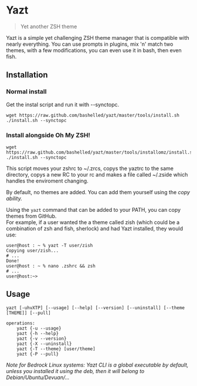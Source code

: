 # Yazt
> Yet another ZSH theme 

Yazt is a simple yet challenging ZSH theme manager that is compatible with nearly everything. You can use prompts in plugins, mix 'n' match two themes, with a few modifications, you can even use it in bash, then even fish.

## Installation

### Normal install
Get the instal script and run it with --synctopc.
```
wget https://raw.github.com/bashelled/yazt/master/tools/install.sh
./install.sh --synctopc
```

### Install alongside Oh My ZSH!
```
wget https://raw.github.com/bashelled/yazt/master/tools/installomz/install.sh
./install.sh --synctopc
```
This script moves your zshrc to ~/.zrcs, copys the yaztrc to the same directory, copys a new RC to your rc and makes a file called ~/.zside which handles the enviroment changing.

By default, no themes are added. You can add them yourself using the *copy ability.*

Using the `yazt` command that can be added to your PATH, you can copy themes from GitHub.  
For example, if a user wanted the a theme called zish (which could be a combination of zsh and fish, sherlock) and had Yazt installed, they would use:

```
user@host : ~ % yazt -T user/zish
Copying user/zish...
# ...
Done!
user@host : ~ % nano .zshrc && zsh
# ...
user@host:~>
```

## Usage
```
yazt [-uhvXTP] [--usage] [--help] [--version] [--uninstall] [--theme [THEME]] [--pull]
```
```
operations:
    yazt {-u --usage}
    yazt {-h --help}
    yazt {-v --version}
    yazt {-X --uninstall}
    yazt {-T --theme} [user/theme]
    yazt {-P --pull}
```

*Note for Bedrock Linux systems: Yazt CLI is a global executable by default, unless you installed it using the deb, then it will belong to Debian/Ubuntu/Devuan/...* 
